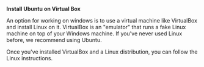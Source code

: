 
**Install Ubuntu on Virtual Box**

An option for working on windows is to use a virtual machine like VirtualBox and install Linux on it. VirtualBox is an "emulator" that runs a fake Linux machine on top of your Windows machine. If you've never used Linux before, we recommend using Ubuntu.

Once you've installed VirtualBox and a Linux distribution, you can follow the Linux instructions.

